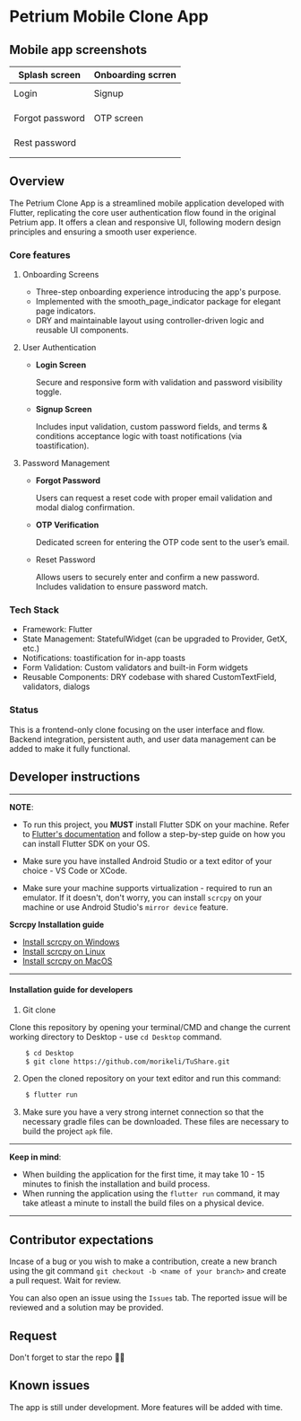 # Petrium Mobile Clone App

## Mobile app screenshots
| Splash screen | Onboarding scrren |
| ------------------------- | ------------------------- |
| | |
| Login | Signup |
| | |
| | |
| | |
| Forgot password | OTP screen |
| | |
| | |
| | |
| Rest password | |
| | |
| | |

## Overview
The Petrium Clone App is a streamlined mobile application developed with Flutter, replicating the core user authentication flow found in the original Petrium app. It offers a clean and responsive UI, following modern design principles and ensuring a smooth user experience.  

### Core features
1. Onboarding Screens
    - Three-step onboarding experience introducing the app's purpose.
    - Implemented with the smooth_page_indicator package for elegant page indicators.
    - DRY and maintainable layout using controller-driven logic and reusable UI components.

2. User Authentication
    - **Login Screen**
    
      Secure and responsive form with validation and password visibility toggle.

    - **Signup Screen**
      
      Includes input validation, custom password fields, and terms & conditions acceptance logic with toast notifications (via toastification).

3. Password Management
    - **Forgot Password**
      
      Users can request a reset code with proper email validation and modal dialog confirmation.

    - **OTP Verification**
      
      Dedicated screen for entering the OTP code sent to the user’s email.

    - Reset Password
    
      Allows users to securely enter and confirm a new password. Includes validation to ensure password match.

### Tech Stack
- Framework: Flutter
- State Management: StatefulWidget (can be upgraded to Provider, GetX, etc.)
- Notifications: toastification for in-app toasts
- Form Validation: Custom validators and built-in Form widgets
- Reusable Components: DRY codebase with shared CustomTextField, validators, dialogs

### Status

This is a frontend-only clone focusing on the user interface and flow. Backend integration, persistent auth, and user data management can be added to make it fully functional.

## Developer instructions
---
**NOTE**: 
* To run this project, you **MUST** install Flutter SDK on your machine. Refer to [Flutter's documentation](https://docs.flutter.dev/get-started/install) and follow a step-by-step guide on how you can install Flutter SDK on your OS.

* Make sure you have installed Android Studio or a text editor of your choice - VS Code or XCode.

* Make sure your machine supports virtualization - required to run an emulator. If it doesn't, don't worry, you can install `scrcpy` on your machine or use Android Studio's `mirror device` feature.

**Scrcpy Installation guide** 
* [Install scrcpy on Windows](https://github.com/Genymobile/scrcpy/blob/master/doc/windows.md)
* [Install scrcpy on Linux](https://github.com/Genymobile/scrcpy/blob/master/doc/linux.md)
* [Install scrcpy on MacOS](https://github.com/Genymobile/scrcpy/blob/master/doc/macos.md)

---


#### Installation guide for developers

1. Git clone

Clone this repository by opening your terminal/CMD and change the current working directory to Desktop - use `cd Desktop` command.
```bash
    $ cd Desktop
    $ git clone https://github.com/morikeli/TuShare.git
```

2. Open the cloned repository on your text editor and run this command:
```bash
    $ flutter run
```
3. Make sure you have a very strong internet connection so that the necessary gradle files can be downloaded. These files are necessary to build the project `apk` file.

---
**Keep in mind**:
* When building the application for the first time, it may take 10 - 15 minutes to finish the installation and build process.
* When running the application using the `flutter run` command, it may take atleast a minute to install the build files on a physical device.
---


## Contributor expectations
Incase of a bug or you wish to make a contribution, create a new branch using the git command `git checkout -b <name of your branch>` and create a pull request. Wait for review.

You can also open an issue using the `Issues` tab. The reported issue will be reviewed and a solution may be provided.


## Request
Don't forget to star the repo 🌟😉


## Known issues
The app is still under development. More features will be added with time.

